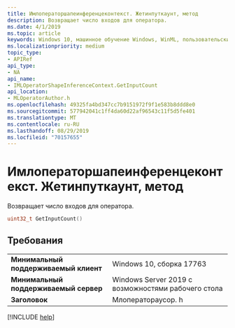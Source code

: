 ```yaml
---
title: Имлоператоршапеинференцеконтекст. Жетинпуткаунт, метод
description: Возвращает число входов для оператора.
ms.date: 4/1/2019
ms.topic: article
keywords: Windows 10, машинное обучение Windows, WinML, пользовательские операторы, Жетинпуткаунт
ms.localizationpriority: medium
topic_type:
- APIRef
api_type:
- NA
api_name:
- IMLOperatorShapeInferenceContext.GetInputCount
api_location:
- MLOperatorAuthor.h
ms.openlocfilehash: 49325fa4bd347cc7b9151972f9f1e583b8ddd8e0
ms.sourcegitcommit: 577942041c1ff4da60d22af96543c11f5d5fe401
ms.translationtype: MT
ms.contentlocale: ru-RU
ms.lasthandoff: 08/29/2019
ms.locfileid: "70157655"
---
```

# <a name="imloperatorshapeinferencecontextgetinputcount-method"></a>Имлоператоршапеинференцеконтекст. Жетинпуткаунт, метод

Возвращает число входов для оператора.

```cpp
uint32_t GetInputCount()
```

## <a name="requirements"></a>Требования

| | |
|-|-|
| **Минимальный поддерживаемый клиент** | Windows 10, сборка 17763 |
| **Минимальный поддерживаемый сервер** | Windows Server 2019 с возможностями рабочего стола |
| **Заголовок** | Млоператораусор. h |

[!INCLUDE [help](../../includes/get-help.md)]
